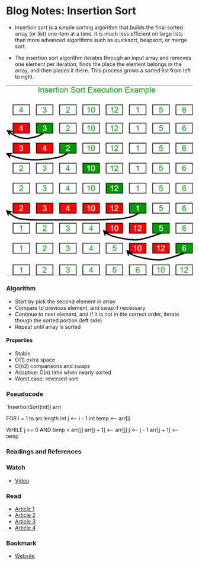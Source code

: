 # Blog Notes: Insertion Sort

* Insertion sort is a simple sorting algorithm that builds the final sorted array (or list) one item at a time. It is much less efficient on large lists than more advanced algorithms such as quicksort, heapsort, or merge sort.

* The insertion sort algorithm iterates through an input array and removes one element per iteration, finds the place the element belongs in the array, and then places it there. This process grows a sorted list from left to right.

![Inserstion Sort Execution](./image/insertion-sort.png)

### Algorithm
* Start by pick the second element in array
* Compare to previous element, and swap if necessary
* Continue to next element, and if it is not in the correct order, iterate though the sorted portion (left side)
* Repeat until array is sorted

#### Properties
* Stable
* O(1) extra space
* O(n2) comparisons and swaps
* Adaptive: O(n) time when nearly sorted
* Worst case: reversed sort

### Pseudocode
`InsertionSort(int[] arr)
  
  FOR i = 1 to arr.length
    int j <-- i - 1
    int temp <-- arr[i]
  
  WHILE j >= 0 AND temp < arr[j]
    arr[j + 1] <-- arr[j]
    j <-- j - 1
    arr[j + 1] <-- temp`
    
### Readings and References

### Watch

- [Video](https://www.youtube.com/watch?v=OGzPmgsI-pQ)

### Read

- [Article 1](https://www.geeksforgeeks.org/insertion-sort/)
- [Article 2](https://www.toptal.com/developers/sorting-algorithms/insertion-sort)
- [Article 3](https://www.khanacademy.org/computing/computer-science/algorithms/insertion-sort/a/insertion-sort)
- [Article 4](https://www.toptal.com/developers/sorting-algorithms/insertion-sort)

### Bookmark

- [Website]()

